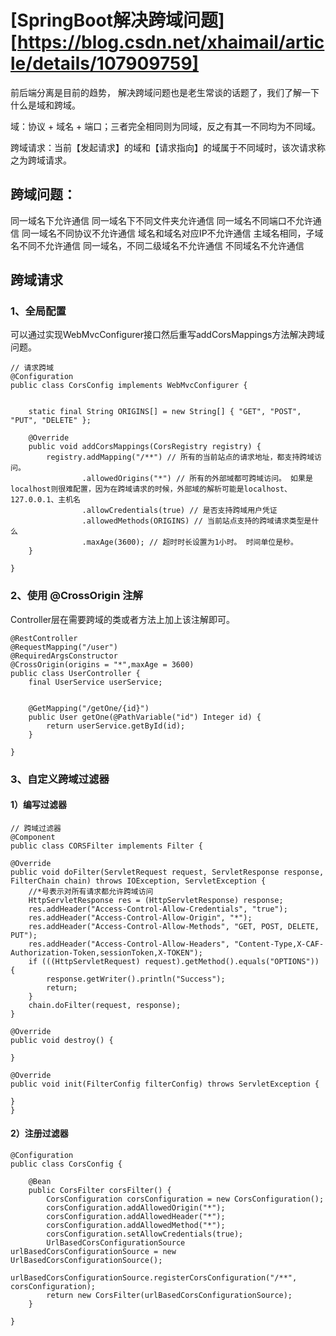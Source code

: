 # [SpringBoot解决跨域问题][https://blog.csdn.net/xhaimail/article/details/107909759]




前后端分离是目前的趋势， 解决跨域问题也是老生常谈的话题了，我们了解一下什么是域和跨域。

域：协议 + 域名 + 端口；三者完全相同则为同域，反之有其一不同均为不同域。

跨域请求：当前【发起请求】的域和【请求指向】的域属于不同域时，该次请求称之为跨域请求。

 

## 跨域问题：
同一域名下允许通信
同一域名下不同文件夹允许通信
同一域名不同端口不允许通信
同一域名不同协议不允许通信
域名和域名对应IP不允许通信
主域名相同，子域名不同不允许通信
同一域名，不同二级域名不允许通信
不同域名不允许通信

## 跨域请求

### 1、全局配置

可以通过实现WebMvcConfigurer接口然后重写addCorsMappings方法解决跨域问题。

```
// 请求跨域
@Configuration
public class CorsConfig implements WebMvcConfigurer {
       

    static final String ORIGINS[] = new String[] { "GET", "POST", "PUT", "DELETE" };
     
    @Override
    public void addCorsMappings(CorsRegistry registry) {
        registry.addMapping("/**") // 所有的当前站点的请求地址，都支持跨域访问。
                .allowedOrigins("*") // 所有的外部域都可跨域访问。 如果是localhost则很难配置，因为在跨域请求的时候，外部域的解析可能是localhost、127.0.0.1、主机名
                .allowCredentials(true) // 是否支持跨域用户凭证
                .allowedMethods(ORIGINS) // 当前站点支持的跨域请求类型是什么
                .maxAge(3600); // 超时时长设置为1小时。 时间单位是秒。
    }

}
```



### 2、使用 @CrossOrigin 注解

Controller层在需要跨域的类或者方法上加上该注解即可。

```
@RestController
@RequestMapping("/user")
@RequiredArgsConstructor
@CrossOrigin(origins = "*",maxAge = 3600)
public class UserController {
	final UserService userService;
	

	@GetMapping("/getOne/{id}")
	public User getOne(@PathVariable("id") Integer id) {
		return userService.getById(id);
	}

}
```



### 3、自定义跨域过滤器

#### 1）编写过滤器

    // 跨域过滤器
    @Component
    public class CORSFilter implements Filter {
    
    @Override
    public void doFilter(ServletRequest request, ServletResponse response, FilterChain chain) throws IOException, ServletException {
    	//*号表示对所有请求都允许跨域访问
        HttpServletResponse res = (HttpServletResponse) response;
        res.addHeader("Access-Control-Allow-Credentials", "true");
        res.addHeader("Access-Control-Allow-Origin", "*");
        res.addHeader("Access-Control-Allow-Methods", "GET, POST, DELETE, PUT");
        res.addHeader("Access-Control-Allow-Headers", "Content-Type,X-CAF-Authorization-Token,sessionToken,X-TOKEN");
        if (((HttpServletRequest) request).getMethod().equals("OPTIONS")) {
            response.getWriter().println("Success");
            return;
        }
        chain.doFilter(request, response);
    }
     
    @Override
    public void destroy() {
     
    }
     
    @Override
    public void init(FilterConfig filterConfig) throws ServletException {
     
    }
    }

#### 2）注册过滤器

```
@Configuration
public class CorsConfig {

    @Bean
    public CorsFilter corsFilter() {
        CorsConfiguration corsConfiguration = new CorsConfiguration();
        corsConfiguration.addAllowedOrigin("*");
        corsConfiguration.addAllowedHeader("*");
        corsConfiguration.addAllowedMethod("*");
        corsConfiguration.setAllowCredentials(true);
        UrlBasedCorsConfigurationSource urlBasedCorsConfigurationSource = new UrlBasedCorsConfigurationSource();
        urlBasedCorsConfigurationSource.registerCorsConfiguration("/**", corsConfiguration);
        return new CorsFilter(urlBasedCorsConfigurationSource);
    }

}
```


